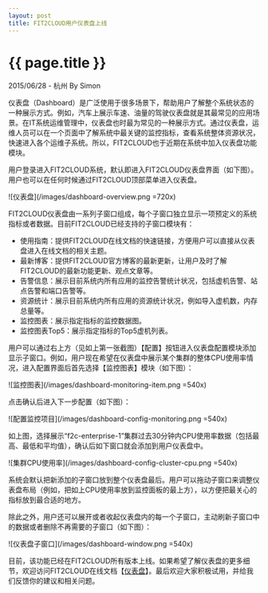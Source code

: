 ```yaml
---
layout: post
title: FIT2CLOUD用户仪表盘上线
---
```


{{ page.title }}
================

<p class="meta">2015/06/28 - 杭州 By Simon</p>

仪表盘（Dashboard）是广泛使用于很多场景下，帮助用户了解整个系统状态的一种展示方式。例如，汽车上展示车速、油量的驾驶仪表盘就是其最常见的应用场景。在IT系统运维管理中，仪表盘也时最为常见的一种展示方式。通过仪表盘，运维人员可以在一个页面中了解系统中最关键的监控指标，查看系统整体资源状况，快速进入各个运维子系统。所以，FIT2CLOUD也于近期在系统中加入仪表盘功能模块。

用户登录进入FIT2CLOUD系统，默认即进入FIT2CLOUD仪表盘界面（如下图）。用户也可以在任何时候通过FIT2CLOUD顶部菜单进入仪表盘。

![仪表盘](/images/dashboard-overview.png =720x)

FIT2CLOUD仪表盘由一系列子窗口组成，每个子窗口独立显示一项预定义的系统指标或者数据。目前FIT2CLOUD已经支持的子窗口模块有：

- 使用指南：提供FIT2CLOUD在线文档的快速链接，方便用户可以直接从仪表盘进入在线文档的相关主题。
- 最新博客：提供FIT2CLOUD官方博客的最新更新，让用户及时了解FIT2CLOUD的最新功能更新、观点文章等。
- 告警信息：展示目前系统内所有应用的监控告警统计状况，包括虚机告警、站点告警和端口告警等。
- 资源统计：展示目前系统内所有应用的资源统计状况，例如导入虚机数，内存总量等。
- 监控图表：展示指定指标的监控数据图。
- 监控图表Top5：展示指定指标的Top5虚机列表。

用户可以通过右上方（见如上第一张截图）【配置】按钮进入仪表盘配置模块添加显示子窗口。例如，用户现在希望在仪表盘中展示某个集群的整体CPU使用率情况，进入配置界面后首先选择【监控图表】模块（如下图）：

![监控图表](/images/dashboard-monitoring-item.png =540x)

点击确认后进入下一步配置（如下图）：

![配置监控项目](/images/dashboard-config-monitoring.png =540x)

如上图，选择展示“f2c-enterprise-1”集群过去30分钟内CPU使用率数据（包括最高、最低和平均值），确认后如下窗口就会添加到用户仪表盘中。

![集群CPU使用率](/images/dashboard-config-cluster-cpu.png =540x)

系统会默认把新添加的子窗口放到整个仪表盘最后。用户可以拖动子窗口来调整仪表盘布局（例如，把如上CPU使用率放到监控面板的最上方），以方便把最关心的指标放到最合适的地方。

除此之外，用户还可以展开或者收起仪表盘内的每一个子窗口，主动刷新子窗口中的数据或者删除不再需要的子窗口（如下图）：

![仪表盘子窗口](/images/dashboard-window.png =540x)

目前，该功能已经在FIT2CLOUD所有版本上线。如果希望了解仪表盘的更多细节，欢迎访问FIT2CLOUD在线文档【[仪表盘](http://docs.fit2cloud.com/v1.0/userguide/user-dashboard.html)】。最后欢迎大家积极试用，并给我们反馈你的建议和相关问题。